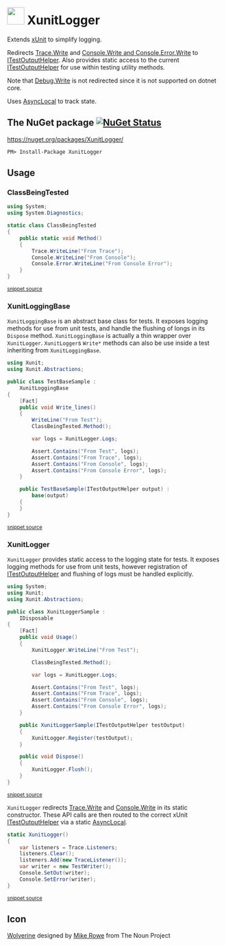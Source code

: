 <!--
This file was generate by MarkdownSnippets.
Source File: /readme.source.md
To change this file edit the source file and then re-run the generation using either the dotnet global tool (https://github.com/SimonCropp/MarkdownSnippets#githubmarkdownsnippets) or using the api (https://github.com/SimonCropp/MarkdownSnippets#running-as-a-unit-test).
-->
# <img src="https://raw.github.com/SimonCropp/XunitLogger/master/icon.png" height="40px"> XunitLogger

Extends [xUnit](https://xunit.net/) to simplify logging.

Redirects [Trace.Write](https://docs.microsoft.com/en-us/dotnet/api/system.diagnostics.trace.write) and [Console.Write and Console.Error.Write](https://docs.microsoft.com/en-us/dotnet/api/system.console.write) to [ITestOutputHelper](https://xunit.net/docs/capturing-output). Also provides static access to the current [ITestOutputHelper](https://xunit.net/docs/capturing-output) for use within testing utility methods.

Note that [Debug.Write](https://docs.microsoft.com/en-us/dotnet/api/system.diagnostics.debug.write) is not redirected since it is not supported on dotnet core.

Uses [AsyncLocal](https://docs.microsoft.com/en-us/dotnet/api/system.threading.asynclocal-1) to track state.


## The NuGet package [![NuGet Status](http://img.shields.io/nuget/v/XunitLogger.svg?style=flat)](https://www.nuget.org/packages/XunitLogger/)

https://nuget.org/packages/XunitLogger/

    PM> Install-Package XunitLogger


## Usage


### ClassBeingTested

<!-- snippet: ClassBeingTested.cs -->
```cs
using System;
using System.Diagnostics;

static class ClassBeingTested
{
    public static void Method()
    {
        Trace.WriteLine("From Trace");
        Console.WriteLine("From Console");
        Console.Error.WriteLine("From Console Error");
    }
}
```
<sup>[snippet source](/src/Tests/Snippets/ClassBeingTested.cs#L1-L12)</sup>
<!-- endsnippet -->


### XunitLoggingBase

`XunitLoggingBase` is an abstract base class for tests. It exposes logging methods for use from unit tests, and handle the flushing of longs in its `Dispose` method. `XunitLoggingBase` is actually a thin wrapper over `XunitLogger`. `XunitLogger`s `Write*` methods can also be use inside a test inheriting from `XunitLoggingBase`.


<!-- snippet: TestBaseSample.cs -->
```cs
using Xunit;
using Xunit.Abstractions;

public class TestBaseSample :
    XunitLoggingBase
{
    [Fact]
    public void Write_lines()
    {
        WriteLine("From Test");
        ClassBeingTested.Method();

        var logs = XunitLogger.Logs;

        Assert.Contains("From Test", logs);
        Assert.Contains("From Trace", logs);
        Assert.Contains("From Console", logs);
        Assert.Contains("From Console Error", logs);
    }

    public TestBaseSample(ITestOutputHelper output) :
        base(output)
    {
    }
}
```
<sup>[snippet source](/src/Tests/Snippets/TestBaseSample.cs#L1-L25)</sup>
<!-- endsnippet -->


### XunitLogger

`XunitLogger` provides static access to the logging state for tests. It exposes logging methods for use from unit tests, however registration of [ITestOutputHelper](https://xunit.net/docs/capturing-output) and flushing of logs must be handled explicitly.

<!-- snippet: XunitLoggerSample.cs -->
```cs
using System;
using Xunit;
using Xunit.Abstractions;

public class XunitLoggerSample : 
    IDisposable
{
    [Fact]
    public void Usage()
    {
        XunitLogger.WriteLine("From Test");

        ClassBeingTested.Method();

        var logs = XunitLogger.Logs;

        Assert.Contains("From Test", logs);
        Assert.Contains("From Trace", logs);
        Assert.Contains("From Console", logs);
        Assert.Contains("From Console Error", logs);
    }

    public XunitLoggerSample(ITestOutputHelper testOutput)
    {
        XunitLogger.Register(testOutput);
    }

    public void Dispose()
    {
        XunitLogger.Flush();
    }
}
```
<sup>[snippet source](/src/Tests/Snippets/XunitLoggerSample.cs#L1-L32)</sup>
<!-- endsnippet -->

`XunitLogger` redirects [Trace.Write](https://docs.microsoft.com/en-us/dotnet/api/system.diagnostics.trace.write) and [Console.Write](https://docs.microsoft.com/en-us/dotnet/api/system.console.write) in its static constructor. These API calls are then routed to the correct xUnit [ITestOutputHelper](https://xunit.net/docs/capturing-output) via a static [AsyncLocal<T>](https://docs.microsoft.com/en-us/dotnet/api/system.threading.asynclocal-1).

<!-- snippet: writeRedirects -->
```cs
static XunitLogger()
{
    var listeners = Trace.Listeners;
    listeners.Clear();
    listeners.Add(new TraceListener());
    var writer = new TestWriter();
    Console.SetOut(writer);
    Console.SetError(writer);
}
```
<sup>[snippet source](/src/XunitLogger/XunitLogger.cs#L11-L21)</sup>
<!-- endsnippet -->


## Icon

<a href="http://thenounproject.com/term/wolverine/18415/" target="_blank">Wolverine</a> designed by <a href="https://thenounproject.com/itsmikerowe/" target="_blank">Mike Rowe</a> from The Noun Project

